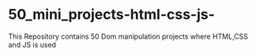 # 50_mini_projects-html-css-js-
This Repository contains  50 Dom manipulation projects where HTML,CSS and JS is used
